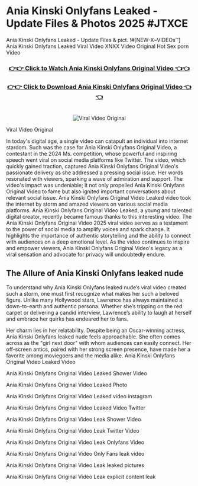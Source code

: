 # Ania Kinski Onlyfans Leaked - Update Files & Photos 2025 #JTXCE

Ania Kinski Onlyfans Leaked - Update Files & pict. !#[NEW-X~VIDEOs™] Ania Kinski Onlyfans Leaked Viral Video XNXX Video Original Hot Sex porn Video
<br>
<div align="center">
<h3><a href="https://links2leaks.com?utm_source=aniakinski&utm_medium=gitlong" rel="nofollow">👉👉 Click to Watch Ania Kinski Onlyfans Original Video 👈👈</a></h3>
<h3><a href="https://links2leaks.com?utm_source=aniakinski&utm_medium=gitlong" rel="nofollow">👉👉 Click to Download Ania Kinski Onlyfans Original Video 👈👈</a></h3>
<br>
<a href="https://links2leaks.com?utm_source=aniakinski&utm_medium=gitlong" rel="nofollow"><img src="https://i.ibb.co/Gkj2r4b/banner.png" alt="Viral Video Original" style="max-width: 100%; display: inline-block;" data-target="animated-image.originalImage"></a>
</div>

Viral Video Original

In today's digital age, a single video can catapult an individual into internet stardom. Such was the case for Ania Kinski Onlyfans Original Video, a contestant in the 2024 Ms. competition, whose powerful and inspiring speech went viral on social media platforms like Twitter.
The video, which quickly gained traction, captured Ania Kinski Onlyfans Original Video's passionate delivery as she addressed a pressing social issue. Her words resonated with viewers, sparking a wave of admiration and support. The video's impact was undeniable; it not only propelled Ania Kinski Onlyfans Original Video to fame but also ignited important conversations about relevant social issue.
Ania Kinski Onlyfans Original Video Leaked video took the internet by storm and amazed viewers on various social media platforms. Ania Kinski Onlyfans Original Video Leaked, a young and talented digital creator, recently became famous thanks to this interesting video.
The Ania Kinski Onlyfans Original Video 2025 viral video serves as a testament to the power of social media to amplify voices and spark change. It highlights the importance of authentic storytelling and the ability to connect with audiences on a deep emotional level. As the video continues to inspire and empower viewers, Ania Kinski Onlyfans Original Video's legacy as a viral sensation and advocate for privacy will undoubtedly endure.

<h2>The Allure of Ania Kinski Onlyfans leaked nude</h2>


To understand why Ania Kinski Onlyfans leaked nude’s viral video created such a storm, one must first recognize what makes her such a beloved figure. Unlike many Hollywood stars, Lawrence has always maintained a down-to-earth and authentic persona. Whether she’s tripping on the red carpet or delivering a candid interview, Lawrence’s ability to laugh at herself and embrace her quirks has endeared her to fans.

Her charm lies in her relatability. Despite being an Oscar-winning actress, Ania Kinski Onlyfans leaked nude feels approachable. She often comes across as the "girl next door" with whom audiences can easily connect. Her off-screen antics, paired with her strong screen presence, have made her a favorite among moviegoers and the media alike.
Ania Kinski Onlyfans Original Video Leaked Video

Ania Kinski Onlyfans Original Video Leaked Shower Video

Ania Kinski Onlyfans Original Video Leaked Photo

Ania Kinski Onlyfans Original Video Leaked video instagram

Ania Kinski Onlyfans Original Video Leaked Video Twitter

Ania Kinski Onlyfans Original Video Leak Shower Video

Ania Kinski Onlyfans Original Video Leak Twitter Video

Ania Kinski Onlyfans Original Video Leak Onlyfans Video

Ania Kinski Onlyfans Original Video Only Fans leak video

Ania Kinski Onlyfans Original Video Leak leaked pictures

Ania Kinski Onlyfans Original Video Leak explicit content leak
